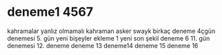 # deneme1    4567
kahramalar yanlız olmamalı
kahraman asker swayk
birkaç deneme
4çgün denemesi
5. gün yeni bişeyler
ekleme 1
yeni
son şekil
deneme 6
11. gün denemesi
12. deneme
deneme 13
deneme14
deneme 15
deneme 16
